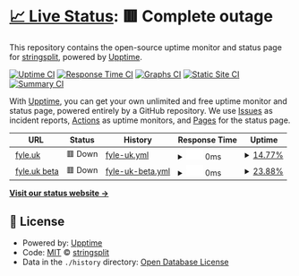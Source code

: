 # [📈 Live Status](https://status.fyle.uk): <!--live status--> **🟥 Complete outage**

This repository contains the open-source uptime monitor and status page for [stringsplit](https://status.fyle.uk), powered by [Upptime](https://github.com/upptime/upptime).

[![Uptime CI](https://github.com/nbitzz/status/workflows/Uptime%20CI/badge.svg)](https://github.com/nbitzz/status/actions?query=workflow%3A%22Uptime+CI%22)
[![Response Time CI](https://github.com/nbitzz/status/workflows/Response%20Time%20CI/badge.svg)](https://github.com/nbitzz/status/actions?query=workflow%3A%22Response+Time+CI%22)
[![Graphs CI](https://github.com/nbitzz/status/workflows/Graphs%20CI/badge.svg)](https://github.com/nbitzz/status/actions?query=workflow%3A%22Graphs+CI%22)
[![Static Site CI](https://github.com/nbitzz/status/workflows/Static%20Site%20CI/badge.svg)](https://github.com/nbitzz/status/actions?query=workflow%3A%22Static+Site+CI%22)
[![Summary CI](https://github.com/nbitzz/status/workflows/Summary%20CI/badge.svg)](https://github.com/nbitzz/status/actions?query=workflow%3A%22Summary+CI%22)

With [Upptime](https://upptime.js.org), you can get your own unlimited and free uptime monitor and status page, powered entirely by a GitHub repository. We use [Issues](https://github.com/nbitzz/status/issues) as incident reports, [Actions](https://github.com/nbitzz/status/actions) as uptime monitors, and [Pages](https://status.fyle.uk) for the status page.

<!--start: status pages-->
<!-- This summary is generated by Upptime (https://github.com/upptime/upptime) -->
<!-- Do not edit this manually, your changes will be overwritten -->
<!-- prettier-ignore -->
| URL | Status | History | Response Time | Uptime |
| --- | ------ | ------- | ------------- | ------ |
| <img alt="" src="https://icons.duckduckgo.com/ip3/fyle.uk.ico" height="13"> [fyle.uk](https://fyle.uk) | 🟥 Down | [fyle-uk.yml](https://github.com/nbitzz/status/commits/HEAD/history/fyle-uk.yml) | <details><summary><img alt="Response time graph" src="./graphs/fyle-uk/response-time-week.png" height="20"> 0ms</summary><br><a href="https://status.fyle.uk/history/fyle-uk"><img alt="Response time 0" src="https://img.shields.io/endpoint?url=https%3A%2F%2Fraw.githubusercontent.com%2Fnbitzz%2Fstatus%2FHEAD%2Fapi%2Ffyle-uk%2Fresponse-time.json"></a><br><a href="https://status.fyle.uk/history/fyle-uk"><img alt="24-hour response time 0" src="https://img.shields.io/endpoint?url=https%3A%2F%2Fraw.githubusercontent.com%2Fnbitzz%2Fstatus%2FHEAD%2Fapi%2Ffyle-uk%2Fresponse-time-day.json"></a><br><a href="https://status.fyle.uk/history/fyle-uk"><img alt="7-day response time 0" src="https://img.shields.io/endpoint?url=https%3A%2F%2Fraw.githubusercontent.com%2Fnbitzz%2Fstatus%2FHEAD%2Fapi%2Ffyle-uk%2Fresponse-time-week.json"></a><br><a href="https://status.fyle.uk/history/fyle-uk"><img alt="30-day response time 0" src="https://img.shields.io/endpoint?url=https%3A%2F%2Fraw.githubusercontent.com%2Fnbitzz%2Fstatus%2FHEAD%2Fapi%2Ffyle-uk%2Fresponse-time-month.json"></a><br><a href="https://status.fyle.uk/history/fyle-uk"><img alt="1-year response time 0" src="https://img.shields.io/endpoint?url=https%3A%2F%2Fraw.githubusercontent.com%2Fnbitzz%2Fstatus%2FHEAD%2Fapi%2Ffyle-uk%2Fresponse-time-year.json"></a></details> | <details><summary><a href="https://status.fyle.uk/history/fyle-uk">14.77%</a></summary><a href="https://status.fyle.uk/history/fyle-uk"><img alt="All-time uptime 14.77%" src="https://img.shields.io/endpoint?url=https%3A%2F%2Fraw.githubusercontent.com%2Fnbitzz%2Fstatus%2FHEAD%2Fapi%2Ffyle-uk%2Fuptime.json"></a><br><a href="https://status.fyle.uk/history/fyle-uk"><img alt="24-hour uptime 14.77%" src="https://img.shields.io/endpoint?url=https%3A%2F%2Fraw.githubusercontent.com%2Fnbitzz%2Fstatus%2FHEAD%2Fapi%2Ffyle-uk%2Fuptime-day.json"></a><br><a href="https://status.fyle.uk/history/fyle-uk"><img alt="7-day uptime 14.77%" src="https://img.shields.io/endpoint?url=https%3A%2F%2Fraw.githubusercontent.com%2Fnbitzz%2Fstatus%2FHEAD%2Fapi%2Ffyle-uk%2Fuptime-week.json"></a><br><a href="https://status.fyle.uk/history/fyle-uk"><img alt="30-day uptime 14.77%" src="https://img.shields.io/endpoint?url=https%3A%2F%2Fraw.githubusercontent.com%2Fnbitzz%2Fstatus%2FHEAD%2Fapi%2Ffyle-uk%2Fuptime-month.json"></a><br><a href="https://status.fyle.uk/history/fyle-uk"><img alt="1-year uptime 14.77%" src="https://img.shields.io/endpoint?url=https%3A%2F%2Fraw.githubusercontent.com%2Fnbitzz%2Fstatus%2FHEAD%2Fapi%2Ffyle-uk%2Fuptime-year.json"></a></details>
| <img alt="" src="https://icons.duckduckgo.com/ip3/beta.fyle.uk.ico" height="13"> [fyle.uk beta](https://beta.fyle.uk) | 🟥 Down | [fyle-uk-beta.yml](https://github.com/nbitzz/status/commits/HEAD/history/fyle-uk-beta.yml) | <details><summary><img alt="Response time graph" src="./graphs/fyle-uk-beta/response-time-week.png" height="20"> 0ms</summary><br><a href="https://status.fyle.uk/history/fyle-uk-beta"><img alt="Response time 0" src="https://img.shields.io/endpoint?url=https%3A%2F%2Fraw.githubusercontent.com%2Fnbitzz%2Fstatus%2FHEAD%2Fapi%2Ffyle-uk-beta%2Fresponse-time.json"></a><br><a href="https://status.fyle.uk/history/fyle-uk-beta"><img alt="24-hour response time 0" src="https://img.shields.io/endpoint?url=https%3A%2F%2Fraw.githubusercontent.com%2Fnbitzz%2Fstatus%2FHEAD%2Fapi%2Ffyle-uk-beta%2Fresponse-time-day.json"></a><br><a href="https://status.fyle.uk/history/fyle-uk-beta"><img alt="7-day response time 0" src="https://img.shields.io/endpoint?url=https%3A%2F%2Fraw.githubusercontent.com%2Fnbitzz%2Fstatus%2FHEAD%2Fapi%2Ffyle-uk-beta%2Fresponse-time-week.json"></a><br><a href="https://status.fyle.uk/history/fyle-uk-beta"><img alt="30-day response time 0" src="https://img.shields.io/endpoint?url=https%3A%2F%2Fraw.githubusercontent.com%2Fnbitzz%2Fstatus%2FHEAD%2Fapi%2Ffyle-uk-beta%2Fresponse-time-month.json"></a><br><a href="https://status.fyle.uk/history/fyle-uk-beta"><img alt="1-year response time 0" src="https://img.shields.io/endpoint?url=https%3A%2F%2Fraw.githubusercontent.com%2Fnbitzz%2Fstatus%2FHEAD%2Fapi%2Ffyle-uk-beta%2Fresponse-time-year.json"></a></details> | <details><summary><a href="https://status.fyle.uk/history/fyle-uk-beta">23.88%</a></summary><a href="https://status.fyle.uk/history/fyle-uk-beta"><img alt="All-time uptime 23.88%" src="https://img.shields.io/endpoint?url=https%3A%2F%2Fraw.githubusercontent.com%2Fnbitzz%2Fstatus%2FHEAD%2Fapi%2Ffyle-uk-beta%2Fuptime.json"></a><br><a href="https://status.fyle.uk/history/fyle-uk-beta"><img alt="24-hour uptime 23.88%" src="https://img.shields.io/endpoint?url=https%3A%2F%2Fraw.githubusercontent.com%2Fnbitzz%2Fstatus%2FHEAD%2Fapi%2Ffyle-uk-beta%2Fuptime-day.json"></a><br><a href="https://status.fyle.uk/history/fyle-uk-beta"><img alt="7-day uptime 23.88%" src="https://img.shields.io/endpoint?url=https%3A%2F%2Fraw.githubusercontent.com%2Fnbitzz%2Fstatus%2FHEAD%2Fapi%2Ffyle-uk-beta%2Fuptime-week.json"></a><br><a href="https://status.fyle.uk/history/fyle-uk-beta"><img alt="30-day uptime 23.88%" src="https://img.shields.io/endpoint?url=https%3A%2F%2Fraw.githubusercontent.com%2Fnbitzz%2Fstatus%2FHEAD%2Fapi%2Ffyle-uk-beta%2Fuptime-month.json"></a><br><a href="https://status.fyle.uk/history/fyle-uk-beta"><img alt="1-year uptime 23.88%" src="https://img.shields.io/endpoint?url=https%3A%2F%2Fraw.githubusercontent.com%2Fnbitzz%2Fstatus%2FHEAD%2Fapi%2Ffyle-uk-beta%2Fuptime-year.json"></a></details>

<!--end: status pages-->

[**Visit our status website →**](https://status.fyle.uk)

## 📄 License

- Powered by: [Upptime](https://github.com/upptime/upptime)
- Code: [MIT](./LICENSE) © [stringsplit](https://status.fyle.uk)
- Data in the `./history` directory: [Open Database License](https://opendatacommons.org/licenses/odbl/1-0/)
